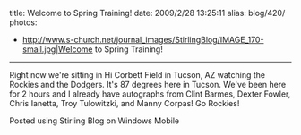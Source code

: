 title: Welcome to Spring Training!
date: 2009/2/28 13:25:11
alias: blog/420/
photos:
- http://www.s-church.net/journal_images/StirlingBlog/IMAGE_170-small.jpg|Welcome to Spring Training!
---
Right now we're sitting in Hi Corbett Field in Tucson, AZ watching the Rockies and the Dodgers. It's 87 degrees here in Tucson. We've been here for 2 hours and I already have autographs from Clint Barmes, Dexter Fowler, Chris Ianetta, Troy Tulowitzki, and Manny Corpas! Go Rockies!

Posted using Stirling Blog on Windows Mobile